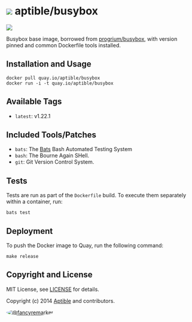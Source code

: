 # ![](https://gravatar.com/avatar/11d3bc4c3163e3d238d558d5c9d98efe?s=64) aptible/busybox

[![](https://quay.io/repository/aptible/busybox/status)](https://quay.io/repository/aptible/busybox)

Busybox base image, borrowed from [progrium/busybox](https://github.com/progrium/busybox), with version pinned and common Dockerfile tools installed.

## Installation and Usage

    docker pull quay.io/aptible/busybox
    docker run -i -t quay.io/aptible/busybox

## Available Tags

* `latest`: v1.22.1

## Included Tools/Patches

* `bats`: The [Bats](https://github.com/sstephenson/bats) Bash Automated Testing System
* `bash`: The Bourne Again SHell.
* `git`: Git Version Control System.

## Tests

Tests are run as part of the `Dockerfile` build. To execute them separately within a container, run:

    bats test

## Deployment

To push the Docker image to Quay, run the following command:

    make release

## Copyright and License

MIT License, see [LICENSE](LICENSE.md) for details.

Copyright (c) 2014 [Aptible](https://www.aptible.com) and contributors.

[<img src="https://s.gravatar.com/avatar/f7790b867ae619ae0496460aa28c5861?s=60" style="border-radius: 50%;" alt="@fancyremarker" />](https://github.com/fancyremarker)
